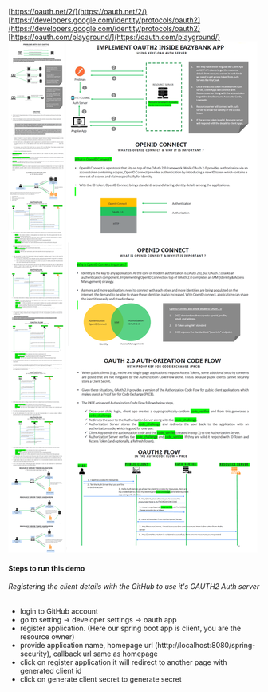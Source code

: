 [https://oauth.net/2/](https://oauth.net/2/)</br>
[https://developers.google.com/identity/protocols/oauth2](https://developers.google.com/identity/protocols/oauth2)</br>
[https://oauth.com/playground/](https://oauth.com/playground/)</br>
<img src="images/oauth.png">
<img src="images/oauth1.png">

#### Steps to run this demo
###### Registering the client details with the GitHub to use it's OAUTH2 Auth server
* login to GitHub account
* go to setting -> developer settings -> oauth app
* register application. (Here our spring boot app is client, you are the resource owner)
* provide application name, homepage url (htttp://localhost:8080/spring-security), callback url same as homepage
* click on register application it will redirect to another page with generated client id
* click on generate client secret to generate secret
